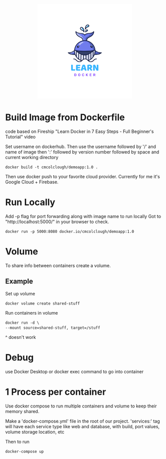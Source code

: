<p align="center">
    <img src="assets/Blue Whale Studio Cartoon Logo.png" height=300 width=300>
</p>

# Build Image from Dockerfile

code based on Fireship "Learn Docker in 7 Easy Steps - Full Beginner's Tutorial" video

Set username on dockerhub. Then use the username followed by '/' and name of image then ':' followed by version number followed by space and current working directory

```
docker build -t cmcolclough/demoapp:1.0 .
```

Then use docker push to your favorite cloud provider. Currently for me it's Google Cloud + Firebase.

# Run Locally
Add -p flag for port forwarding along with image name to run locally
Got to "http://localhost:5000/" in your browser to check.

```
docker run -p 5000:8080 docker.io/cmcolclough/demoapp:1.0
```

# Volume
To share info between containers create a volume.

## Example

Set up volume
```
docker volume create shared-stuff
```
Run containers in volume
```
docker run -d \
--mount source=shared-stuff, target=/stuff
```
^ doesn't work

# Debug
use Docker Desktop or docker exec command to go into container

# 1 Process per container

Use docker compose to run multiple containers and volume to keep their memory shared.

Make a 'docker-compose.yml' file in the root of our project.
'services:' tag will have each service type like web and database, with build, port values, volume storage location, etc

Then to run
```
docker-compose up 
```
